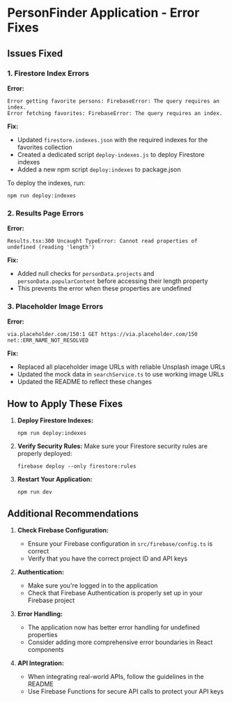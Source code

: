 # PersonFinder Application - Error Fixes

## Issues Fixed

### 1. Firestore Index Errors

**Error:**
```
Error getting favorite persons: FirebaseError: The query requires an index.
Error fetching favorites: FirebaseError: The query requires an index.
```

**Fix:**
- Updated `firestore.indexes.json` with the required indexes for the favorites collection
- Created a dedicated script `deploy-indexes.js` to deploy Firestore indexes
- Added a new npm script `deploy:indexes` to package.json

To deploy the indexes, run:
```
npm run deploy:indexes
```

### 2. Results Page Errors

**Error:**
```
Results.tsx:300 Uncaught TypeError: Cannot read properties of undefined (reading 'length')
```

**Fix:**
- Added null checks for `personData.projects` and `personData.popularContent` before accessing their length property
- This prevents the error when these properties are undefined

### 3. Placeholder Image Errors

**Error:**
```
via.placeholder.com/150:1 GET https://via.placeholder.com/150 net::ERR_NAME_NOT_RESOLVED
```

**Fix:**
- Replaced all placeholder image URLs with reliable Unsplash image URLs
- Updated the mock data in `searchService.ts` to use working image URLs
- Updated the README to reflect these changes

## How to Apply These Fixes

1. **Deploy Firestore Indexes:**
   ```
   npm run deploy:indexes
   ```

2. **Verify Security Rules:**
   Make sure your Firestore security rules are properly deployed:
   ```
   firebase deploy --only firestore:rules
   ```

3. **Restart Your Application:**
   ```
   npm run dev
   ```

## Additional Recommendations

1. **Check Firebase Configuration:**
   - Ensure your Firebase configuration in `src/firebase/config.ts` is correct
   - Verify that you have the correct project ID and API keys

2. **Authentication:**
   - Make sure you're logged in to the application
   - Check that Firebase Authentication is properly set up in your Firebase project

3. **Error Handling:**
   - The application now has better error handling for undefined properties
   - Consider adding more comprehensive error boundaries in React components

4. **API Integration:**
   - When integrating real-world APIs, follow the guidelines in the README
   - Use Firebase Functions for secure API calls to protect your API keys 
